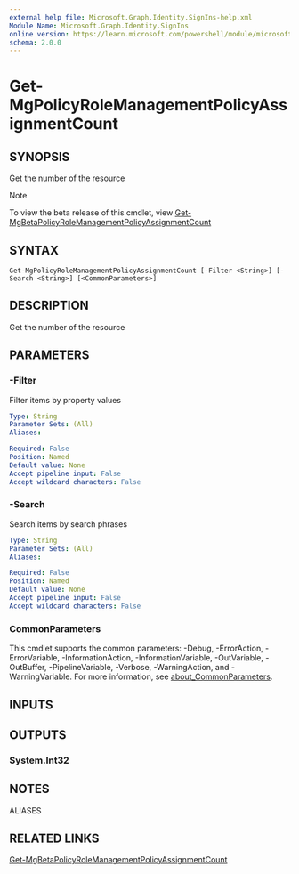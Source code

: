 ```yaml
---
external help file: Microsoft.Graph.Identity.SignIns-help.xml
Module Name: Microsoft.Graph.Identity.SignIns
online version: https://learn.microsoft.com/powershell/module/microsoft.graph.identity.signins/get-mgpolicyrolemanagementpolicyassignmentcount
schema: 2.0.0
---
```


# Get-MgPolicyRoleManagementPolicyAssignmentCount

## SYNOPSIS
Get the number of the resource

> [!NOTE]
> To view the beta release of this cmdlet, view [Get-MgBetaPolicyRoleManagementPolicyAssignmentCount](/powershell/module/Microsoft.Graph.Beta.Identity.SignIns/Get-MgPolicyRoleManagementPolicyAssignmentCount?view=graph-powershell-beta)

## SYNTAX

```
Get-MgPolicyRoleManagementPolicyAssignmentCount [-Filter <String>] [-Search <String>] [<CommonParameters>]
```

## DESCRIPTION
Get the number of the resource

## PARAMETERS

### -Filter
Filter items by property values

```yaml
Type: String
Parameter Sets: (All)
Aliases:

Required: False
Position: Named
Default value: None
Accept pipeline input: False
Accept wildcard characters: False
```

### -Search
Search items by search phrases

```yaml
Type: String
Parameter Sets: (All)
Aliases:

Required: False
Position: Named
Default value: None
Accept pipeline input: False
Accept wildcard characters: False
```

### CommonParameters
This cmdlet supports the common parameters: -Debug, -ErrorAction, -ErrorVariable, -InformationAction, -InformationVariable, -OutVariable, -OutBuffer, -PipelineVariable, -Verbose, -WarningAction, and -WarningVariable. For more information, see [about_CommonParameters](http://go.microsoft.com/fwlink/?LinkID=113216).

## INPUTS

## OUTPUTS

### System.Int32
## NOTES

ALIASES

## RELATED LINKS
[Get-MgBetaPolicyRoleManagementPolicyAssignmentCount](/powershell/module/Microsoft.Graph.Beta.Identity.SignIns/Get-MgPolicyRoleManagementPolicyAssignmentCount?view=graph-powershell-beta)


